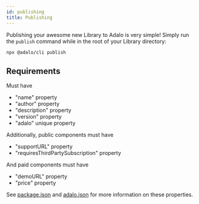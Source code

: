 ```yaml
---
id: publishing
title: Publishing
---
```


Publishing your awesome new Library to Adalo is very simple! Simply run the `publish` command while in the root of your Library directory:

```bash
npx @adalo/cli publish
```

## Requirements

Must have

- "name" property
- "author" property
- "description" property
- "version" property
- "adalo" unique property

Additionally, public components must have

- "supportURL" property
- "requiresThirdPartySubscription" property

And paid components must have

- "demoURL" property
- "price" property

See [package.json](/docs/configuration/package-json) and [adalo.json](/docs/configuration/adalo-json) for more information on these properties.
